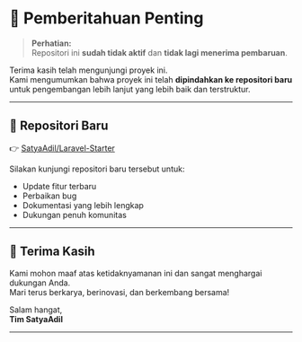 # 🚨 Pemberitahuan Penting

> **Perhatian:**  
> Repositori ini **sudah tidak aktif** dan **tidak lagi menerima pembaruan**.

Terima kasih telah mengunjungi proyek ini.  
Kami mengumumkan bahwa proyek ini telah **dipindahkan ke repositori baru** untuk pengembangan lebih lanjut yang lebih baik dan terstruktur.

---

## 🔗 Repositori Baru

👉 [SatyaAdil/Laravel-Starter](https://github.com/SatyaAdil/Laravel-Starter)

Silakan kunjungi repositori baru tersebut untuk:
- Update fitur terbaru
- Perbaikan bug
- Dokumentasi yang lebih lengkap
- Dukungan penuh komunitas

---

## 🙏 Terima Kasih

Kami mohon maaf atas ketidaknyamanan ini dan sangat menghargai dukungan Anda.  
Mari terus berkarya, berinovasi, dan berkembang bersama!

Salam hangat,  
**Tim SatyaAdil**

---
